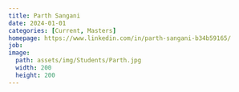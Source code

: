 ```yaml
---
title: Parth Sangani
date: 2024-01-01
categories: [Current, Masters]
homepage: https://www.linkedin.com/in/parth-sangani-b34b59165/
job: 
image:
  path: assets/img/Students/Parth.jpg
  width: 200
  height: 200
---
```


